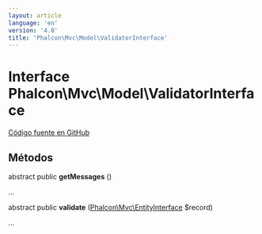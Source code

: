 ```yaml
---
layout: article
language: 'en'
version: '4.0'
title: 'Phalcon\Mvc\Model\ValidatorInterface'
---
```

# Interface **Phalcon\Mvc\Model\ValidatorInterface**

<a href="https://github.com/phalcon/cphalcon/tree/v4.0.0/phalcon/mvc/model/validatorinterface.zep" class="btn btn-default btn-sm">Código fuente en GitHub</a>

## Métodos

abstract public **getMessages** ()

...

abstract public **validate** ([Phalcon\Mvc\EntityInterface](Phalcon_Mvc_EntityInterface) $record)

...
